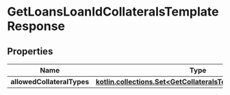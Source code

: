 
# GetLoansLoanIdCollateralsTemplateResponse

## Properties
| Name | Type | Description | Notes |
| ------------ | ------------- | ------------- | ------------- |
| **allowedCollateralTypes** | [**kotlin.collections.Set&lt;GetCollateralsTemplateAllowedTypes&gt;**](GetCollateralsTemplateAllowedTypes.md) |  |  [optional] |



